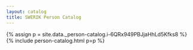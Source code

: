 ```yaml
---
layout: catalog
title: SWERIK Person Catalog
---
```

{% assign p = site.data._person-catalog.i-6QRx949PBJjaHhLd5Kfks8 %}
{% include person-catalog.html p=p %}

